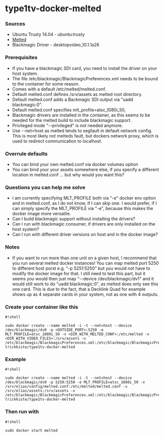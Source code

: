 # type1tv-docker-melted #

### Sources ###
* Ubuntu Trusty 14.04 - ubuntu:trusty
* [Melted](https://github.com/mltframework/melted)
* Blackmagic Driver - desktopvideo_10.1.1a26

### Prerequisites ###
- If you have a blackmagic SDI card, you need to install the driver on your host system.
- The file /etc/blackmagic/BlackmagicPreferences.xml needs to be bound to the container for some reason.
- Comes with a default /etc/melted/melted.conf.
- Default melted.conf defines /srv/assets as melted root directory.
- Default melted.conf adds a Backmagic SDI output via "uadd blackmagic:0".
- Default melted.conf specifies mlt_profile=atsc_1080i_50,
- Blackmagic drivers are installed in the container, as this seems to be needed for the melted build to include blackmagic support.
- Privileged mode "--privileged" is not needed anymore.
- Use --net=host as melted tends to segfault in default network config. This is most likely not melteds fault, but dockers network proxy, which is used to redirect communication to localhost.

### Overrule defaults ###
- You can bind your own melted.conf via docker volumes option
- You can bind your your assets somewhere else, if you specify a different location in melted.conf ... but why would you want this?

### Questions you can help me solve ###
- I am currently specifying MLT_PROFILE both via "-e" docker env option and in melted.conf, as I do not know, if I can skip one. I would prefer, if I can simply specify the MLT_PROFILE via "-e", because this makes the docker image more versatile.
- Can I build blackmagic support without installing the drivers?
- Can I run with blackmagic consumer, if drivers are only installed on the host system?
- Can I run with different driver versions on host and in the docker image?

### Notes ###
- If you want to run more than one unit on a given host, I recommend that you run several melted docker instances! You can map melted port 5250 to different host porst e.g. "-p 5251:5250" but you would not have to modify the docker image for that. I still need to test this part, but it seems you would then just map "--device /dev/blackmagic/dv1" and it would still work to do "uadd blackmagic:0", as melted does only see this one card. This is due to the fact, that a Decklink Quad for example shows up as 4 separate cards in your system, not as one with 4 outputs.


### Create your container like this ###

```
#!shell

sudo docker create --name melted -i -t --net=host --device /dev/blackmagic/dv0 -p <OUTSIDE_PORT>:5250 -e MLT_PROFILE=atsc_1080i_50 -v <DIR_WITH_MELTED_CONF>:/etc/melted -v <DIR_WITH_VIDEO_FILES>:/srv/assets -v /etc/blackmagic/BlackmagicPreferences.xml:/etc/blackmagic/BlackmagicPreferences.xml trickkiste/type1tv-docker-melted
```


### Example ###

```
#!shell

sudo docker create --name melted -i -t --net=host --device /dev/blackmagic/dv0 -p 5250:5250 -e MLT_PROFILE=atsc_1080i_50 -v /srv/elias/config/melted.conf:/etc/melted/melted.conf -v /srv/elias/assets:/srv/assets -v /etc/blackmagic/BlackmagicPreferences.xml:/etc/blackmagic/BlackmagicPreferences.xml trickkiste/type1tv-docker-melted
```


### Then run with ###

```
#!shell

sudo docker start melted
```
